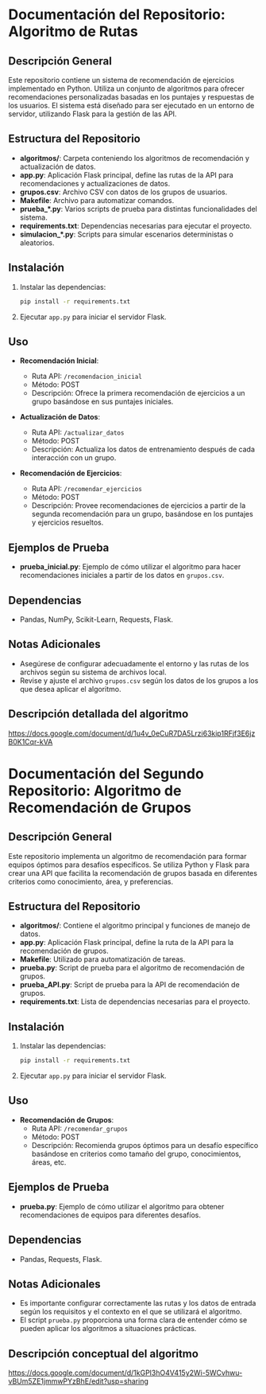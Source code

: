 
# Documentación del Repositorio: Algoritmo de Rutas

## Descripción General
Este repositorio contiene un sistema de recomendación de ejercicios implementado en Python. Utiliza un conjunto de algoritmos para ofrecer recomendaciones personalizadas basadas en los puntajes y respuestas de los usuarios. El sistema está diseñado para ser ejecutado en un entorno de servidor, utilizando Flask para la gestión de las API.

## Estructura del Repositorio
- **algoritmos/**: Carpeta conteniendo los algoritmos de recomendación y actualización de datos.
- **app.py**: Aplicación Flask principal, define las rutas de la API para recomendaciones y actualizaciones de datos.
- **grupos.csv**: Archivo CSV con datos de los grupos de usuarios.
- **Makefile**: Archivo para automatizar comandos.
- **prueba_*.py**: Varios scripts de prueba para distintas funcionalidades del sistema.
- **requirements.txt**: Dependencias necesarias para ejecutar el proyecto.
- **simulacion_*.py**: Scripts para simular escenarios deterministas o aleatorios.

## Instalación
1. Instalar las dependencias: 
   ```bash
   pip install -r requirements.txt
   ```
2. Ejecutar `app.py` para iniciar el servidor Flask.

## Uso
- **Recomendación Inicial**: 
  - Ruta API: `/recomendacion_inicial`
  - Método: POST
  - Descripción: Ofrece la primera recomendación de ejercicios a un grupo basándose en sus puntajes iniciales.

- **Actualización de Datos**:
  - Ruta API: `/actualizar_datos`
  - Método: POST
  - Descripción: Actualiza los datos de entrenamiento después de cada interacción con un grupo.

- **Recomendación de Ejercicios**:
  - Ruta API: `/recomendar_ejercicios`
  - Método: POST
  - Descripción: Provee recomendaciones de ejercicios a partir de la segunda recomendación para un grupo, basándose en los puntajes y ejercicios resueltos.

## Ejemplos de Prueba
- **prueba_inicial.py**: Ejemplo de cómo utilizar el algoritmo para hacer recomendaciones iniciales a partir de los datos en `grupos.csv`.

## Dependencias
- Pandas, NumPy, Scikit-Learn, Requests, Flask.

## Notas Adicionales
- Asegúrese de configurar adecuadamente el entorno y las rutas de los archivos según su sistema de archivos local.
- Revise y ajuste el archivo `grupos.csv` según los datos de los grupos a los que desea aplicar el algoritmo.

## Descripción detallada del algoritmo

https://docs.google.com/document/d/1u4v_0eCuR7DA5Lrzi63kip1RFjf3E6jzB0K1Cqr-kVA


# Documentación del Segundo Repositorio: Algoritmo de Recomendación de Grupos

## Descripción General
Este repositorio implementa un algoritmo de recomendación para formar equipos óptimos para desafíos específicos. Se utiliza Python y Flask para crear una API que facilita la recomendación de grupos basada en diferentes criterios como conocimiento, área, y preferencias.

## Estructura del Repositorio
- **algoritmos/**: Contiene el algoritmo principal y funciones de manejo de datos.
- **app.py**: Aplicación Flask principal, define la ruta de la API para la recomendación de grupos.
- **Makefile**: Utilizado para automatización de tareas.
- **prueba.py**: Script de prueba para el algoritmo de recomendación de grupos.
- **prueba_API.py**: Script de prueba para la API de recomendación de grupos.
- **requirements.txt**: Lista de dependencias necesarias para el proyecto.

## Instalación
1. Instalar las dependencias:
   ```bash
   pip install -r requirements.txt
   ```
2. Ejecutar `app.py` para iniciar el servidor Flask.

## Uso
- **Recomendación de Grupos**:
  - Ruta API: `/recomendar_grupos`
  - Método: POST
  - Descripción: Recomienda grupos óptimos para un desafío específico basándose en criterios como tamaño del grupo, conocimientos, áreas, etc.

## Ejemplos de Prueba
- **prueba.py**: Ejemplo de cómo utilizar el algoritmo para obtener recomendaciones de equipos para diferentes desafíos.

## Dependencias
- Pandas, Requests, Flask.

## Notas Adicionales
- Es importante configurar correctamente las rutas y los datos de entrada según los requisitos y el contexto en el que se utilizará el algoritmo.
- El script `prueba.py` proporciona una forma clara de entender cómo se pueden aplicar los algoritmos a situaciones prácticas.

## Descripción conceptual del algoritmo
https://docs.google.com/document/d/1kGPl3hO4V415y2Wi-5WCvhwu-vBUm5ZE1jmmwPYzBhE/edit?usp=sharing
